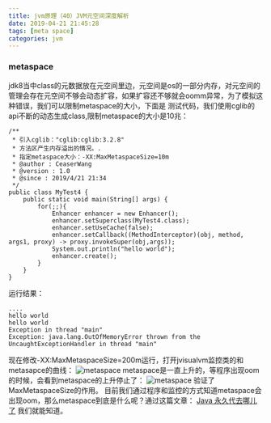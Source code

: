 ```yaml
---
title: jvm原理（40）JVM元空间深度解析
date: 2019-04-21 21:45:28
tags: [meta space]
categories: jvm
---
```


### metaspace
jdk8当中class的元数据放在元空间里边，元空间是os的一部分内存，对元空间的管理会存在元空间不够会动态扩容，如果扩容还不够就会oomm异常，为了模拟这种错误，我们可以限制metaspace的大小，下面是
测试代码，我们使用cglib的api不断的动态生成class,限制metaspace的大小是10兆：
```
/**
 * 引入cglib："cglib:cglib:3.2.8"
 * 方法区产生内存溢出的情况。.
 * 指定metaspace大小：-XX:MaxMetaspaceSize=10m
 * @author : CeaserWang
 * @version : 1.0
 * @since : 2019/4/21 21:34
 */
public class MyTest4 {
    public static void main(String[] args) {
        for(;;){
            Enhancer enhancer = new Enhancer();
            enhancer.setSuperclass(MyTest4.class);
            enhancer.setUseCache(false);
            enhancer.setCallback((MethodInterceptor)(obj, method, args1, proxy) -> proxy.invokeSuper(obj,args));
            System.out.println("hello world");
            enhancer.create();
        }
    }
}
```

运行结果：
```
....
hello world
hello world
Exception in thread "main"
Exception: java.lang.OutOfMemoryError thrown from the UncaughtExceptionHandler in thread "main"
```
现在修改-XX:MaxMetaspaceSize=200m运行，打开jvisualvm监控类的和metasapce的曲线：
![metaspace](metaspace.png)
metaspace是一直上升的，等程序出现oom的时候，会看到metaspace的上升停止了：
![metaspace](metaspace1.png)
验证了MaxMetaspaceSize的作用。
目前我们通过程序和监控的方式知道metaspace会出现oom，那么metaspace到底是什么呢？通过这篇文章：
[Java 永久代去哪儿了](https://www.infoq.cn/article/Java-PERMGEN-Removed) 我们就能知道。
